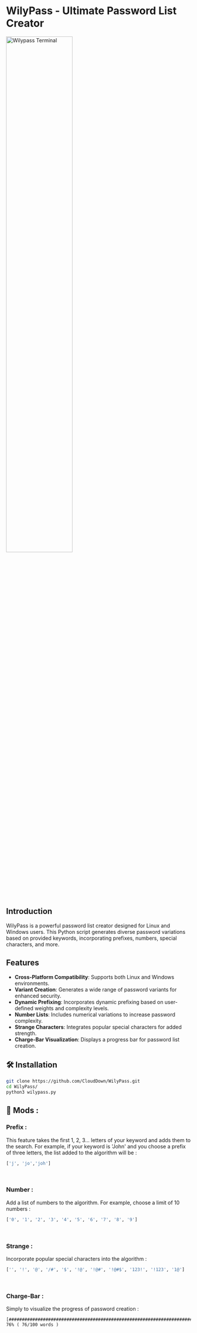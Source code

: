 # WilyPass - Ultimate Password List Creator

<img align="center" width="60%" alt="Wilypass Terminal" src="https://i.imgur.com/RnzQ2PI.png"/>

## Introduction

WilyPass is a powerful password list creator designed for Linux and Windows users. This Python script generates diverse password variations based on provided keywords, incorporating prefixes, numbers, special characters, and more.

## Features

- **Cross-Platform Compatibility**: Supports both Linux and Windows environments.
- **Variant Creation**: Generates a wide range of password variants for enhanced security.
- **Dynamic Prefixing**: Incorporates dynamic prefixing based on user-defined weights and complexity levels.
- **Number Lists**: Includes numerical variations to increase password complexity.
- **Strange Characters**: Integrates popular special characters for added strength.
- **Charge-Bar Visualization**: Displays a progress bar for password list creation.

## 🛠️ Installation

```bash
git clone https://github.com/CloudDown/WilyPass.git
cd WilyPass/
python3 wilypass.py
```

## 🍕 Mods :

### Prefix :
This feature takes the first 1, 2, 3... letters of your keyword and adds them to the search. For example, if your keyword is 'John' and you choose a prefix of three letters, the list added to the algorithm will be :
```python
['j', 'jo','joh']
```
‎
### Number :
Add a list of numbers to the algorithm. For example, choose a limit of 10 numbers :
```python
['0', '1', '2', '3', '4', '5', '6', '7', '8', '9']
```
‎
### Strange :
Incorporate popular special characters into the algorithm :
```python
['', '!', '@', '/#', '$', '!@', '!@#', '!@#$', '123!', '!123', '1@']
```
‎
### Charge-Bar :
Simply to visualize the progress of password creation :
```
[############################################################################........................] 76% ( 76/100 words )
```

